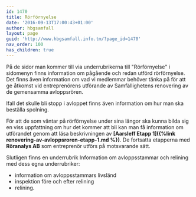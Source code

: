```yaml
---
id: 1470
title: Rörförnyelse
date: '2016-09-13T17:00:43+01:00'
author: hbgsamfall
layout: page
guid: 'http://www.hbgsamfall.info.tm/?page_id=1470'
nav_order: 100
has_children: true
---
```


På de sidor man kommer till via underrubrikerna till "Rörförnyelse" i sidomenyn finns information om pågående och redan utförd rörförnyelse. Det finns även information om vad vi medlemmar behöver tänka på för att ge åtkomst vid entreprenörens utförande av Samfällighetens renovering av de gemensamma avloppsrören.

Ifall det skulle bli stopp i avloppet finns även information om hur man ska beställa spolning.

För att de som väntar på rörförnyelse under sina längor ska kunna bilda sig en viss uppfattning om hur det kommer att bli kan man få information om utförandet genom att läsa beskrivningen av **[Aarsleff Etapp 1]({%link renovering-av-avloppsroren-etapp-1.md %})**. De fortsatta etapperna med **Röranalys AB** som entreprenör utförs på motsvarande sätt.

Slutligen finns en underrubrik Information om avloppsstammar och relining med dess egna underrubriker:
- information om avloppsstammars livsländ
- inspektion före och efter relining
- relining.
